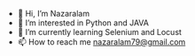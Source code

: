 - 👋 Hi, I’m Nazaralam
- 👀 I’m interested in Python and JAVA
- 🌱 I’m currently learning Selenium and Locust
- 📫 How to reach me nazaralam79@gmail.com

<!---
Nazaralam/Nazaralam is a ✨ special ✨ repository because its `README.md` (this file) appears on your GitHub profile.
You can click the Preview link to take a look at your changes.
--->
